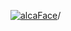 [![alcaFace](https://camo.githubusercontent.com/2ee094c4af74cb0ec2e19388fccfb809837623e3/68747470733a2f2f7374617469632d63646e2e6a74766e772e6e65742f656d6f7469636f6e732f76312f3332383632362f312e30)](https://twitch.tv/Alca)/

<!--
# My "Popular" CodePens

<table>
	<tr>
		<th></th>
		<th>Title</th>
		<th>Last updated</th>
	</tr>
	<tr>
		<td><a href="https://codepen.io/Alca/pen/GRYzZZY" rel="nofollow"><img src="https://codepen.io/alca/pen/GRYzZZY/image/default.png" width="100" height="56.25"></a></td>
		<td><a href="https://codepen.io/Alca/pen/GRYzZZY" rel="nofollow">A Pen by Jacob Foster</a></td>
		<td>May 23, 2023</td>
	</tr>
	<tr>
		<td><a href="https://codepen.io/Alca/pen/abRPxNz" rel="nofollow"><img src="https://codepen.io/alca/pen/abRPxNz/image/default.png" width="100" height="56.25"></a></td>
		<td><a href="https://codepen.io/Alca/pen/abRPxNz" rel="nofollow">A Pen by Jacob Foster</a></td>
		<td>May 23, 2023</td>
	</tr>
	<tr>
		<td><a href="https://codepen.io/Alca/pen/PoyxMoQ" rel="nofollow"><img src="https://codepen.io/alca/pen/PoyxMoQ/image/default.png" width="100" height="56.25"></a></td>
		<td><a href="https://codepen.io/Alca/pen/PoyxMoQ" rel="nofollow">A Pen by Jacob Foster</a></td>
		<td>May 21, 2023</td>
	</tr>
	<tr>
		<td><a href="https://codepen.io/Alca/pen/yLRQWEX" rel="nofollow"><img src="https://codepen.io/alca/pen/yLRQWEX/image/default.png" width="100" height="56.25"></a></td>
		<td><a href="https://codepen.io/Alca/pen/yLRQWEX" rel="nofollow">A Pen by Jacob Foster</a></td>
		<td>May 21, 2023</td>
	</tr>
	<tr>
		<td><a href="https://codepen.io/Alca/pen/vYVVVMN" rel="nofollow"><img src="https://codepen.io/alca/pen/vYVVVMN/image/default.png" width="100" height="56.25"></a></td>
		<td><a href="https://codepen.io/Alca/pen/vYVVVMN" rel="nofollow">A Pen by Jacob Foster</a></td>
		<td>May 18, 2023</td>
	</tr>
	<tr>
		<td><a href="https://codepen.io/Alca/pen/poxZJWx" rel="nofollow"><img src="https://codepen.io/alca/pen/poxZJWx/image/default.png" width="100" height="56.25"></a></td>
		<td><a href="https://codepen.io/Alca/pen/poxZJWx" rel="nofollow">A Pen by Jacob Foster</a></td>
		<td>May 14, 2023</td>
	</tr>
	<tr>
		<td><a href="https://codepen.io/Alca/pen/abRKNdo" rel="nofollow"><img src="https://codepen.io/alca/pen/abRKNdo/image/default.png" width="100" height="56.25"></a></td>
		<td><a href="https://codepen.io/Alca/pen/abRKNdo" rel="nofollow">A Pen by Jacob Foster</a></td>
		<td>May 12, 2023</td>
	</tr>
	<tr>
		<td><a href="https://codepen.io/Alca/pen/MWPVLMe" rel="nofollow"><img src="https://codepen.io/alca/pen/MWPVLMe/image/default.png" width="100" height="56.25"></a></td>
		<td><a href="https://codepen.io/Alca/pen/MWPVLMe" rel="nofollow">A Pen by Jacob Foster</a></td>
		<td>May 10, 2023</td>
	</tr>
	<tr>
		<td><a href="https://codepen.io/Alca/pen/dygmMJd" rel="nofollow"><img src="https://codepen.io/alca/pen/dygmMJd/image/default.png" width="100" height="56.25"></a></td>
		<td><a href="https://codepen.io/Alca/pen/dygmMJd" rel="nofollow">A Pen by Jacob Foster</a></td>
		<td>May 9, 2023</td>
	</tr>
	<tr>
		<td><a href="https://codepen.io/Alca/pen/mdzXRKV" rel="nofollow"><img src="https://codepen.io/alca/pen/mdzXRKV/image/default.png" width="100" height="56.25"></a></td>
		<td><a href="https://codepen.io/Alca/pen/mdzXRKV" rel="nofollow">Twitch - Get Clip (Helix)</a></td>
		<td>May 7, 2023</td>
	</tr>
</table>

---

###### Last updated: Sun, 28 May 2023 05:01:30 GMT
-->
